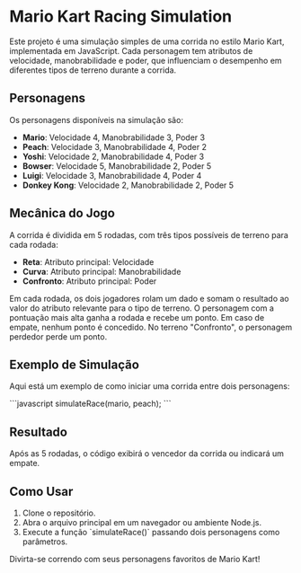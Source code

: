 # Mario Kart Racing Simulation

Este projeto é uma simulação simples de uma corrida no estilo Mario Kart, implementada em JavaScript. Cada personagem tem atributos de velocidade, manobrabilidade e poder, que influenciam o desempenho em diferentes tipos de terreno durante a corrida.

## Personagens

Os personagens disponíveis na simulação são:

- **Mario**: Velocidade 4, Manobrabilidade 3, Poder 3
- **Peach**: Velocidade 3, Manobrabilidade 4, Poder 2
- **Yoshi**: Velocidade 2, Manobrabilidade 4, Poder 3
- **Bowser**: Velocidade 5, Manobrabilidade 2, Poder 5
- **Luigi**: Velocidade 3, Manobrabilidade 4, Poder 4
- **Donkey Kong**: Velocidade 2, Manobrabilidade 2, Poder 5

## Mecânica do Jogo

A corrida é dividida em 5 rodadas, com três tipos possíveis de terreno para cada rodada:

- **Reta**: Atributo principal: Velocidade
- **Curva**: Atributo principal: Manobrabilidade
- **Confronto**: Atributo principal: Poder

Em cada rodada, os dois jogadores rolam um dado e somam o resultado ao valor do atributo relevante para o tipo de terreno. O personagem com a pontuação mais alta ganha a rodada e recebe um ponto. Em caso de empate, nenhum ponto é concedido. No terreno "Confronto", o personagem perdedor perde um ponto.

## Exemplo de Simulação

Aqui está um exemplo de como iniciar uma corrida entre dois personagens:

\`\`\`javascript
simulateRace(mario, peach);
\`\`\`

## Resultado

Após as 5 rodadas, o código exibirá o vencedor da corrida ou indicará um empate.

## Como Usar

1. Clone o repositório.
2. Abra o arquivo principal em um navegador ou ambiente Node.js.
3. Execute a função \`simulateRace()\` passando dois personagens como parâmetros.

Divirta-se correndo com seus personagens favoritos de Mario Kart!